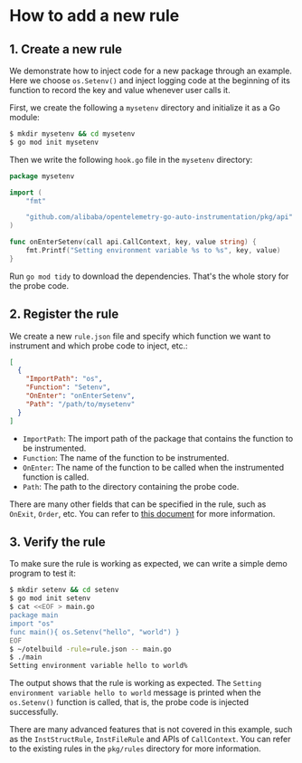 # How to add a new rule

## 1. Create a new rule
We demonstrate how to inject code for a new package through an example.
Here we choose `os.Setenv()` and inject logging code at the beginning of its 
function to record the key and value whenever user calls it.

First, we create the following a `mysetenv` directory and initialize it as a Go module:

```bash
$ mkdir mysetenv && cd mysetenv
$ go mod init mysetenv
```

Then we write the following `hook.go` file in the `mysetenv` directory:

```go
package mysetenv

import (
	"fmt"

	"github.com/alibaba/opentelemetry-go-auto-instrumentation/pkg/api"
)

func onEnterSetenv(call api.CallContext, key, value string) {
	fmt.Printf("Setting environment variable %s to %s", key, value)
}
```

Run `go mod tidy` to download the dependencies. 
That's the whole story for the probe code.

## 2. Register the rule
We create a new `rule.json` file and specify which function we want to instrument
and which probe code to inject, etc.:

```json
[
  {
    "ImportPath": "os",
    "Function": "Setenv",
    "OnEnter": "onEnterSetenv",
    "Path": "/path/to/mysetenv"
  }
]
```

- `ImportPath`: The import path of the package that contains the function to be instrumented.
- `Function`: The name of the function to be instrumented.
- `OnEnter`: The name of the function to be called when the instrumented function is called.
- `Path`: The path to the directory containing the probe code.

There are many other fields that can be specified in the rule, such as 
`OnExit`, `Order`, etc. You can refer to [this document](rule_def.md) for more information.

## 3. Verify the rule
To make sure the rule is working as expected, we can write a simple demo program to test it:

```bash
$ mkdir setenv && cd setenv
$ go mod init setenv
$ cat <<EOF > main.go
package main
import "os"
func main(){ os.Setenv("hello", "world") }
EOF
$ ~/otelbuild -rule=rule.json -- main.go
$ ./main
Setting environment variable hello to world%
```
The output shows that the rule is working as expected. The `Setting environment variable hello to world` message is printed when the `os.Setenv()` function is called, that is, the probe code is injected successfully.

There are many advanced features that is not covered in this example, such as the `InstStructRule`, `InstFileRule` and APIs of `CallContext`. You can refer to the existing rules in the `pkg/rules` directory for more information.
